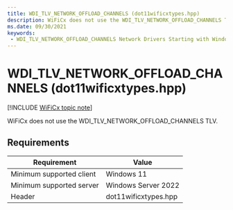 ```yaml
---
title: WDI_TLV_NETWORK_OFFLOAD_CHANNELS (dot11wificxtypes.hpp)
description: WiFiCx does not use the WDI_TLV_NETWORK_OFFLOAD_CHANNELS TLV.
ms.date: 09/30/2021
keywords:
 - WDI_TLV_NETWORK_OFFLOAD_CHANNELS Network Drivers Starting with Windows Vista
---
```


# WDI\_TLV\_NETWORK\_OFFLOAD\_CHANNELS (dot11wificxtypes.hpp)

[!INCLUDE [WiFiCx topic note](../includes/wificx-version-warning.md)]


WiFiCx does not use the WDI_TLV_NETWORK_OFFLOAD_CHANNELS TLV.

## Requirements

|Requirement|Value|
|--- |--- |
|Minimum supported client|Windows 11|
|Minimum supported server|Windows Server 2022|
|Header|dot11wificxtypes.hpp|


 

 




